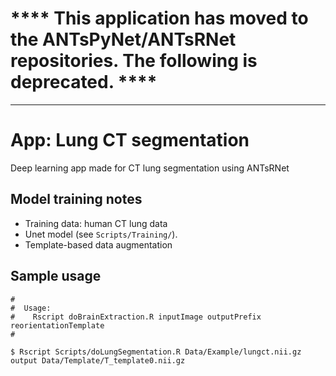 
# **** This application has moved to the ANTsPyNet/ANTsRNet repositories.  The following is deprecated. ****

----------------------------------



# App:  Lung CT segmentation

Deep learning app made for CT lung segmentation using ANTsRNet

## Model training notes

* Training data: human CT lung data
* Unet model (see ``Scripts/Training/``).
* Template-based data augmentation

## Sample usage

```
#
#  Usage:
#    Rscript doBrainExtraction.R inputImage outputPrefix reorientationTemplate
#

$ Rscript Scripts/doLungSegmentation.R Data/Example/lungct.nii.gz output Data/Template/T_template0.nii.gz

